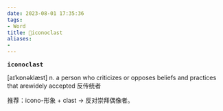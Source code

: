 ```yaml
---
date: 2023-08-01 17:35:36
tags: 
- Word
title: 📖iconoclast
aliases: 
- 
---
```


<pre><strong>iconoclast</strong></pre>

[aɪˈkɒnəklæst]
n. a person who criticizes or opposes beliefs and practices that arewidely accepted 反传统者

推荐：icono-形象 + clast → 反对崇拜偶像者。